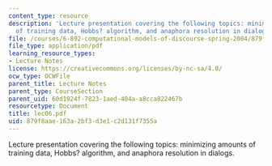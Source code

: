 ```yaml
---
content_type: resource
description: 'Lecture presentation covering the following topics: minimizing amounts
  of training data, Hobbs? algorithm, and anaphora resolution in dialogs.'
file: /courses/6-892-computational-models-of-discourse-spring-2004/879f8aae163a2bf3d3e1c2d131f7355a_lec06.pdf
file_type: application/pdf
learning_resource_types:
- Lecture Notes
license: https://creativecommons.org/licenses/by-nc-sa/4.0/
ocw_type: OCWFile
parent_title: Lecture Notes
parent_type: CourseSection
parent_uid: 60d1924f-7823-1aed-404a-a8cca822467b
resourcetype: Document
title: lec06.pdf
uid: 879f8aae-163a-2bf3-d3e1-c2d131f7355a
---
```

Lecture presentation covering the following topics: minimizing amounts of training data, Hobbs? algorithm, and anaphora resolution in dialogs.